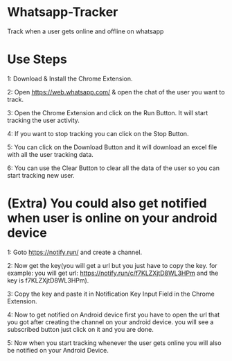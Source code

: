# Whatsapp-Tracker
Track when a user gets online and offline on whatsapp

# Use Steps
1: Download & Install the Chrome Extension.

2: Open https://web.whatsapp.com/ & open the chat of the user you want to track.

3: Open the Chrome Extension and click on the Run Button. It will start tracking the user activity.

4: If you want to stop tracking you can click on the Stop Button.

5: You can click on the Download Button and it will download an excel file with all the user tracking data.

6: You can use the Clear Button to clear all the data of the user so you can start tracking new user.

# (Extra) You could also get notified when user is online on your android device
1: Goto https://notify.run/ and create a channel.

2: Now get the key(you will get a url but you just have to copy the key. for example: you will get url: https://notify.run/c/f7KLZXjtD8WL3HPm and the key is f7KLZXjtD8WL3HPm).

3: Copy the key and paste it in Notification Key Input Field in the Chrome Extension.

4: Now to get notified on Android device first you have to open the url that you got after creating the channel on your android device. you will see a subscribed button just click on it and you are done.

5: Now when you start tracking whenever the user gets online you will also be notified on your Android Device. 
